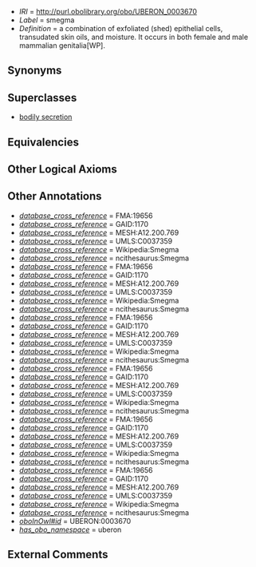  * *IRI* = http://purl.obolibrary.org/obo/UBERON_0003670
 * *Label* = smegma
 * *Definition* = a combination of exfoliated (shed) epithelial cells, transudated skin oils, and moisture. It occurs in both female and male mammalian genitalia[WP].

## Synonyms


## Superclasses

 * [bodily secretion](../../UBERON/56/UBERON_0000456.md)

## Equivalencies


## Other Logical Axioms


## Other Annotations

 * *[database_cross_reference](../../ef/oboInOwl#hasDbXref.md)* = FMA:19656
 * *[database_cross_reference](../../ef/oboInOwl#hasDbXref.md)* = GAID:1170
 * *[database_cross_reference](../../ef/oboInOwl#hasDbXref.md)* = MESH:A12.200.769
 * *[database_cross_reference](../../ef/oboInOwl#hasDbXref.md)* = UMLS:C0037359
 * *[database_cross_reference](../../ef/oboInOwl#hasDbXref.md)* = Wikipedia:Smegma
 * *[database_cross_reference](../../ef/oboInOwl#hasDbXref.md)* = ncithesaurus:Smegma
 * *[database_cross_reference](../../ef/oboInOwl#hasDbXref.md)* = FMA:19656
 * *[database_cross_reference](../../ef/oboInOwl#hasDbXref.md)* = GAID:1170
 * *[database_cross_reference](../../ef/oboInOwl#hasDbXref.md)* = MESH:A12.200.769
 * *[database_cross_reference](../../ef/oboInOwl#hasDbXref.md)* = UMLS:C0037359
 * *[database_cross_reference](../../ef/oboInOwl#hasDbXref.md)* = Wikipedia:Smegma
 * *[database_cross_reference](../../ef/oboInOwl#hasDbXref.md)* = ncithesaurus:Smegma
 * *[database_cross_reference](../../ef/oboInOwl#hasDbXref.md)* = FMA:19656
 * *[database_cross_reference](../../ef/oboInOwl#hasDbXref.md)* = GAID:1170
 * *[database_cross_reference](../../ef/oboInOwl#hasDbXref.md)* = MESH:A12.200.769
 * *[database_cross_reference](../../ef/oboInOwl#hasDbXref.md)* = UMLS:C0037359
 * *[database_cross_reference](../../ef/oboInOwl#hasDbXref.md)* = Wikipedia:Smegma
 * *[database_cross_reference](../../ef/oboInOwl#hasDbXref.md)* = ncithesaurus:Smegma
 * *[database_cross_reference](../../ef/oboInOwl#hasDbXref.md)* = FMA:19656
 * *[database_cross_reference](../../ef/oboInOwl#hasDbXref.md)* = GAID:1170
 * *[database_cross_reference](../../ef/oboInOwl#hasDbXref.md)* = MESH:A12.200.769
 * *[database_cross_reference](../../ef/oboInOwl#hasDbXref.md)* = UMLS:C0037359
 * *[database_cross_reference](../../ef/oboInOwl#hasDbXref.md)* = Wikipedia:Smegma
 * *[database_cross_reference](../../ef/oboInOwl#hasDbXref.md)* = ncithesaurus:Smegma
 * *[database_cross_reference](../../ef/oboInOwl#hasDbXref.md)* = FMA:19656
 * *[database_cross_reference](../../ef/oboInOwl#hasDbXref.md)* = GAID:1170
 * *[database_cross_reference](../../ef/oboInOwl#hasDbXref.md)* = MESH:A12.200.769
 * *[database_cross_reference](../../ef/oboInOwl#hasDbXref.md)* = UMLS:C0037359
 * *[database_cross_reference](../../ef/oboInOwl#hasDbXref.md)* = Wikipedia:Smegma
 * *[database_cross_reference](../../ef/oboInOwl#hasDbXref.md)* = ncithesaurus:Smegma
 * *[database_cross_reference](../../ef/oboInOwl#hasDbXref.md)* = FMA:19656
 * *[database_cross_reference](../../ef/oboInOwl#hasDbXref.md)* = GAID:1170
 * *[database_cross_reference](../../ef/oboInOwl#hasDbXref.md)* = MESH:A12.200.769
 * *[database_cross_reference](../../ef/oboInOwl#hasDbXref.md)* = UMLS:C0037359
 * *[database_cross_reference](../../ef/oboInOwl#hasDbXref.md)* = Wikipedia:Smegma
 * *[database_cross_reference](../../ef/oboInOwl#hasDbXref.md)* = ncithesaurus:Smegma
 * *[oboInOwl#id](../../id/oboInOwl#id.md)* = UBERON:0003670
 * *[has_obo_namespace](../../ce/oboInOwl#hasOBONamespace.md)* = uberon

## External Comments

